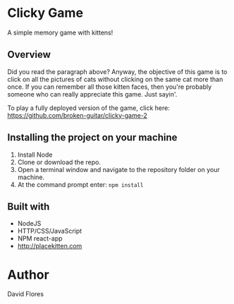 

# Clicky Game

A simple memory game with kittens!

## Overview

Did you read the paragraph above? Anyway, the objective of this game is to click on all the pictures of cats without clicking on the same cat more than once. If you can remember all those kitten faces, then you're probably someone who can really appreciate this game. Just sayin'.

To play a fully deployed version of the game, click here: https://github.com/broken-guitar/clicky-game-2

## Installing the project on your machine

1. Install Node 
2. Clone or download the repo.
3. Open a terminal window and navigate to the repository folder on your machine.
4. At the command prompt enter: `npm install`

## Built with
* NodeJS
* HTTP/CSS/JavaScript
* NPM react-app
* http://placekitten.com

# Author
David Flores

